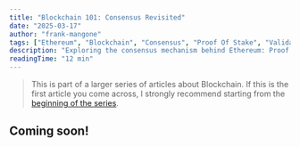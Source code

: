 ```yaml
---
title: "Blockchain 101: Consensus Revisited"
date: "2025-03-17"
author: "frank-mangone"
tags: ["Ethereum", "Blockchain", "Consensus", "Proof Of Stake", "Validator"]
description: "Exploring the consensus mechanism behind Ethereum: Proof of Stake"
readingTime: "12 min"
---
```


> This is part of a larger series of articles about Blockchain. If this is the first article you come across, I strongly recommend starting from the [beginning of the series](/en/blog/blockchain-101/how-it-all-began).

## Coming soon!
